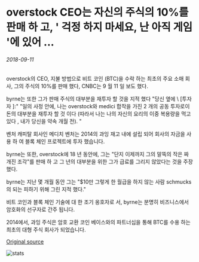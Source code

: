 # overstock CEO는 자신의 주식의 10%를 판매 하 고, ' 걱정 하지 마세요, 난 아직 게임 '에 있어 ...

###### 2018-09-11

overstock의 CEO, 지불 방법으로 비트 코인 (BTC)을 수락 하는 최초의 주요 소매 회사, 그의 주식의 10%를 판매 했다, CNBC는 9 월 11 일 보도 했다.

byrne는 또한 그가 판매 주식의 대부분을 재투자 할 것을 지적 했다 "당신 옆에 \ [투자자 \]:" "일의 사정 안에, 나는 overstock와 medici 합작을 가진 2 개의 공동 투자로이 돈의 대부분을 재투자 할 것 이다 (따라서 나는 나의 자신의 요리의 이중 복용량을 먹고 있다 , 내가 당신을 약속 개월 전). "

벤처 캐피탈 회사인 메디치 벤처는 2014의 과잉 재고 내에 설립 되어 회사의 자금을 사용 하 여 블록 체인 프로젝트에 투자 했습니다.

byrne는 또한, overstock에 18 년 동안에, 그는 "단지 이제까지 그의 말뚝의 작은 짜 개진 조각"를 판매 하 고 그 년의 대부분을 위한 그가 급료를 그리지 않았다는 것을 주장 했다.

byrne는 지난 몇 개월 동안 그는 "$10만 그렇게 한 월급을 하지 않는 사람 schmucks의 되는 피하기 위해 그린 지적 했다."

비트 코인과 블록 체인 기술에 대 한 조기 옹호자로 서, byrne는 분명히 비즈니스에서 암호화의 선구자로 간주 됩니다.

2014에서, 과잉 주식은 암호 교환 코인 베이스와의 파트너십을 통해 BTC를 수용 하는 최초의 대형 주식 회사가 되었습니다.

[Original source](https://cointelegraph.com/news/overstock-ceo-sells-10-of-his-stock-saying-dont-worry-im-still-in-the-game)

![stats](https://c.statcounter.com/11760860/0/a89fa40b/1/ "stats")